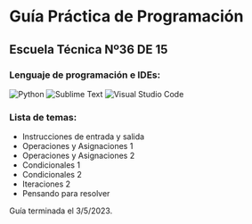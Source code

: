 # Guía Práctica de Programación
## Escuela Técnica Nº36 DE 15
### Lenguaje de programación e IDEs:

![Python](https://img.shields.io/badge/python-3670A0?style=for-the-badge&logo=python&logoColor=ffdd54)
![Sublime Text](https://img.shields.io/badge/sublime_text-%23575757.svg?style=for-the-badge&logo=sublime-text&logoColor=important)
![Visual Studio Code](https://img.shields.io/badge/Visual%20Studio%20Code-0078d7.svg?style=for-the-badge&logo=visual-studio-code&logoColor=white)
### Lista de temas:
- Instrucciones de entrada y salida
- Operaciones y Asignaciones 1
- Operaciones y Asignaciones 2
- Condicionales 1
- Condicionales 2
- Iteraciones 2
- Pensando para resolver

Guía terminada el 3/5/2023.
